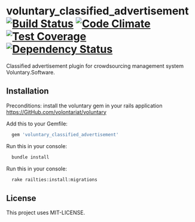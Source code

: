 # voluntary_classified_advertisement [![Build Status](https://travis-ci.org/volontariat/voluntary_classified_advertisement.svg?branch=master)](https://travis-ci.org/volontariat/voluntary_classified_advertisement) [![Code Climate](https://codeclimate.com/github/volontariat/voluntary_classified_advertisement/badges/gpa.svg)](https://codeclimate.com/github/volontariat/voluntary_classified_advertisement) [![Test Coverage](https://codeclimate.com/github/volontariat/voluntary_classified_advertisement/badges/coverage.svg)](https://codeclimate.com/github/volontariat/voluntary_classified_advertisement) [![Dependency Status](https://gemnasium.com/volontariat/voluntary_classified_advertisement.png)](https://gemnasium.com/volontariat/voluntary_classified_advertisement)

Classified advertisement plugin for crowdsourcing management system Voluntary.Software.

## Installation

Preconditions: install the voluntary gem in your rails application https://GitHub.com/volontariat/voluntary

Add this to your Gemfile:
 
```ruby 
  gem 'voluntary_classified_advertisement'
```
  
Run this in your console:

```bash
  bundle install  
```
  
Run this in your console:

```bash
  rake railties:install:migrations
```
  
## License 

This project uses MIT-LICENSE.